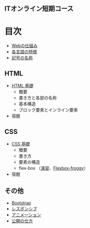 ## ITオンライン短期コース
# 目次
* [Webの仕組み](https://github.com/NexSeed00/curriculum/blob/master/doc/web/about_web_for_class.pdf)
* [各言語の特徴](https://docs.google.com/document/d/1gZVA0q2ANe9C_RMQenLyU9lIhtVGOFl3AYKj3oQ0VyE/edit)
* [記号の名称](https://github.com/NexSeed00/HTML_CSS/blob/master/doc/06_symbols.md)


## HTML
* [HTML 基礎](https://github.com/NexSeed00/HTML_CSS/blob/master/doc/01_html_basic.md)
	* 概要
	* 書き方と各部の名称
	* 基本構造
	* ブロック要素とインライン要素
* 宿題 

## CSS
* [CSS 基礎](https://github.com/NexSeed00/HTML_CSS/blob/master/doc/02_css_basic.md) 
	* 概要
	*  書き方
	*  要素の構造
	*  flex-box （[演習](https://github.com/Takeru0522/flexbox_hw)、[Flexbox-froggy](https://flexboxfroggy.com/#ja)） 
* 宿題

## その他
 * [Bootstrap]()
* [レスポンシブ]()
* [アニメーション]()
* [公開の仕方]()

<!--## Bootstrap
 * [Bootstrap 基礎]()

## レスポンシブ
* [基礎]()

## アニメーション
* [基礎]()

## 公開の仕方
-->
 
 
 
 